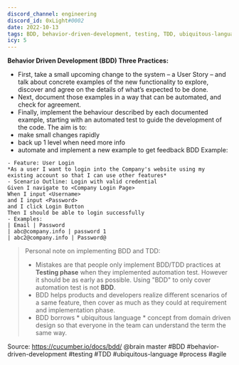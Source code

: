 ```yaml
---
discord_channel: engineering
discord_id: 0xLight#0002
date: 2022-10-13
tags: BDD, behavior-driven-development, testing, TDD, ubiquitous-language, process, agile
icy: 5
---
```


**Behavior Driven Development (BDD) Three Practices:**
- First, take a small upcoming change to the system – a User Story – and talk about concrete examples of the new functionality to explore, discover and agree on the details of what’s expected to be done.
- Next, document those examples in a way that can be automated, and check for agreement.
- Finally, implement the behaviour described by each documented example, starting with an automated test to guide the development of the code.
The aim is to: 
- make small changes rapidly
- back up 1 level when need more info
- automate and implement a new example to get feedback
BDD Example:

```
- Feature: User Login
*As a user I want to login into the Company's website using my existing account so that I can use other features*
- Scenario Outline: Login with valid credential
Given I navigate to <Company Login Page>
When I input <Username>
and I input <Password>
and I click Login Button
Then I should be able to login successfully
- Examples:
| Email | Password
| abc@company.info | password 1
| abc2@company.info | Password@
```

> Personal note on implementing BDD and TDD:
> - Mistakes are that people only implement BDD/TDD practices at **Testing phase** when they implemented automation test. However it should be as early as possible. Using "BDD" to only cover automation test is not **BDD**.
> - BDD helps products and developers realize different scenarios of a same feature, then cover as much as they could at requirement and implementation phase.
> - BDD borrows * ubiquitous language * concept from domain driven design so that everyone in the team can understand the term the same way.

Source: https://cucumber.io/docs/bdd/
@brain master 
#BDD #behavior-driven-development #testing #TDD #ubiquitous-language #process #agile